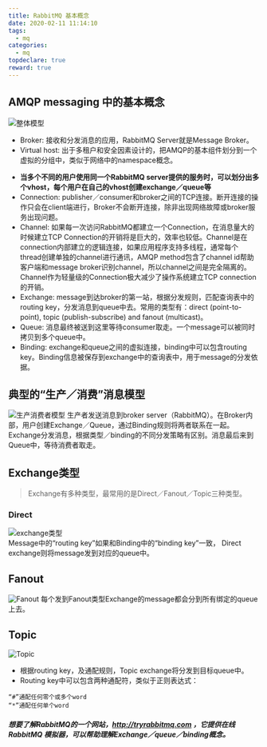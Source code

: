```yaml
---
title: RabbitMQ 基本概念
date: 2020-02-11 11:14:10
tags:
  - mq
categories:
  - mq
topdeclare: true
reward: true
---
```


## AMQP messaging 中的基本概念

![整体模型](/zbcn.github.io/assets/postImg/mq/imgs/20160310091724939.png)
- Broker: 接收和分发消息的应用，RabbitMQ Server就是Message Broker。
- Virtual host: 出于多租户和安全因素设计的，把AMQP的基本组件划分到一个虚拟的分组中，类似于网络中的namespace概念。

<!--more-->

  - __当多个不同的用户使用同一个RabbitMQ server提供的服务时，可以划分出多个vhost，每个用户在自己的vhost创建exchange／queue等__
- Connection: publisher／consumer和broker之间的TCP连接。断开连接的操作只会在client端进行，Broker不会断开连接，除非出现网络故障或broker服务出现问题。
- Channel: 如果每一次访问RabbitMQ都建立一个Connection，在消息量大的时候建立TCP Connection的开销将是巨大的，效率也较低。Channel是在connection内部建立的逻辑连接，如果应用程序支持多线程，通常每个thread创建单独的channel进行通讯，AMQP method包含了channel id帮助客户端和message broker识别channel，所以channel之间是完全隔离的。Channel作为轻量级的Connection极大减少了操作系统建立TCP connection的开销。
- Exchange: message到达broker的第一站，根据分发规则，匹配查询表中的routing key，分发消息到queue中去。常用的类型有：direct (point-to-point), topic (publish-subscribe) and fanout (multicast)。
- Queue: 消息最终被送到这里等待consumer取走。一个message可以被同时拷贝到多个queue中。
- Binding: exchange和queue之间的虚拟连接，binding中可以包含routing key。Binding信息被保存到exchange中的查询表中，用于message的分发依据。

## 典型的“生产／消费”消息模型
![生产消费者模型](/zbcn.github.io/assets/postImg/mq/imgs/20160310091838945.png)
生产者发送消息到broker server（RabbitMQ）。在Broker内部，用户创建Exchange／Queue，通过Binding规则将两者联系在一起。Exchange分发消息，根据类型／binding的不同分发策略有区别。消息最后来到Queue中，等待消费者取走。
## Exchange类型
> Exchange有多种类型，最常用的是Direct／Fanout／Topic三种类型。

### Direct
![exchange类型](/zbcn.github.io/assets/postImg/mq/imgs/20160310091854457.png)  
Message中的“routing key”如果和Binding中的“binding key”一致， Direct exchange则将message发到对应的queue中。

## Fanout
![Fanout](/zbcn.github.io/assets/postImg/mq/imgs/20160310091909055.png)
每个发到Fanout类型Exchange的message都会分到所有绑定的queue上去。

## Topic

![Topic](/zbcn.github.io/assets/postImg/mq/imgs/20160310091924023.png)
- 根据routing key，及通配规则，Topic exchange将分发到目标queue中。
- Routing key中可以包含两种通配符，类似于正则表达式：
```
“#”通配任何零个或多个word
“*”通配任何单个word
```

##### 想要了解RabbitMQ的一个网站，http://tryrabbitmq.com ，它提供在线RabbitMQ 模拟器，可以帮助理解Exchange／queue／binding概念。
